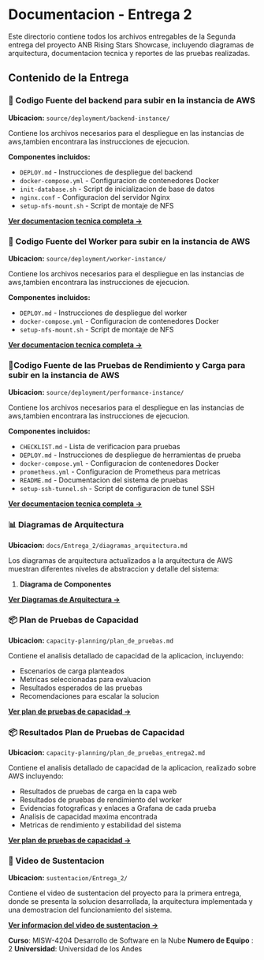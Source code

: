 # Documentacion - Entrega 2

Este directorio contiene todos los archivos entregables de la Segunda entrega del proyecto ANB Rising Stars Showcase, incluyendo diagramas de arquitectura, documentacion tecnica y reportes de las pruebas realizadas.

## Contenido de la Entrega

### 📄 Codigo Fuente del backend para subir en la instancia de AWS
**Ubicacion:** `source/deployment/backend-instance/`

Contiene los archivos necesarios para el despliegue en las instancias de aws,tambien encontrara las instrucciones de ejecucion.

**Componentes incluidos:**
- `DEPLOY.md` - Instrucciones de despliegue del backend
- `docker-compose.yml` - Configuracion de contenedores Docker
- `init-database.sh` - Script de inicializacion de base de datos
- `nginx.conf` - Configuracion del servidor Nginx
- `setup-nfs-mount.sh` - Script de montaje de NFS

**[Ver documentacion tecnica completa →](../../source/deployment/backend-instance/DEPLOY.md)**

### 📄 Codigo Fuente del Worker para subir en la instancia de AWS
**Ubicacion:** `source/deployment/worker-instance/`

Contiene los archivos necesarios para el despliegue en las instancias de aws,tambien encontrara las instrucciones de ejecucion.

**Componentes incluidos:**
- `DEPLOY.md` - Instrucciones de despliegue del worker
- `docker-compose.yml` - Configuracion de contenedores Docker
- `setup-nfs-mount.sh` - Script de montaje de NFS

**[Ver documentacion tecnica completa →](../../source/deployment/worker-instance/DEPLOY.md)**

### 🧪Codigo Fuente de las Pruebas de Rendimiento y Carga para subir en la instancia de AWS
**Ubicacion:** `source/deployment/performance-instance/`

Contiene los archivos necesarios para el despliegue en las instancias de aws,tambien encontrara las instrucciones de ejecucion.

**Componentes incluidos:**
- `CHECKLIST.md` - Lista de verificacion para pruebas
- `DEPLOY.md` - Instrucciones de despliegue de herramientas de prueba
- `docker-compose.yml` - Configuracion de contenedores Docker
- `prometheus.yml` - Configuracion de Prometheus para metricas
- `README.md` - Documentacion del sistema de pruebas
- `setup-ssh-tunnel.sh` - Script de configuracion de tunel SSH

**[Ver documentacion tecnica completa →](../../source/deployment/performance-instance/DEPLOY.md)**

### 📊 Diagramas de Arquitectura
**Ubicacion:** `docs/Entrega_2/diagramas_arquitectura.md`

Los diagramas de arquitectura actualizados a la arquitectura de AWS muestran diferentes niveles de abstraccion y detalle del sistema:

1. **Diagrama de Componentes**

**[Ver Diagramas de Arquitectura →](diagramas_arquitectura.md)**

### 📦 Plan de Pruebas de Capacidad
**Ubicacion:** `capacity-planning/plan_de_pruebas.md`

Contiene el analisis detallado de capacidad de la aplicacion, incluyendo:
- Escenarios de carga planteados
- Metricas seleccionadas para evaluacion
- Resultados esperados de las pruebas
- Recomendaciones para escalar la solucion

**[Ver plan de pruebas de capacidad →](../../capacity-planning/plan_de_pruebas.md)**

### 📦 Resultados Plan de Pruebas de Capacidad
**Ubicacion:** `capacity-planning/plan_de_pruebas_entrega2.md`

Contiene el analisis detallado de capacidad de la aplicacion, realizado sobre AWS incluyendo:
- Resultados de pruebas de carga en la capa web
- Resultados de pruebas de rendimiento del worker
- Evidencias fotograficas y enlaces a Grafana de cada prueba
- Analisis de capacidad maxima encontrada
- Metricas de rendimiento y estabilidad del sistema

**[Ver plan de pruebas de capacidad →](../../capacity-planning/pruebas_de_carga_entrega2.md)**

### 🎥 Video de Sustentacion
**Ubicacion:** `sustentacion/Entrega_2/`

Contiene el video de sustentacion del proyecto para la primera entrega, donde se presenta la solucion desarrollada, la arquitectura implementada y una demostracion del funcionamiento del sistema.

**[Ver informacion del video de sustentacion →]()**

**Curso**: MISW-4204 Desarrollo de Software en la Nube
**Numero de Equipo** : 2
**Universidad**: Universidad de los Andes
